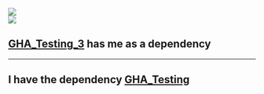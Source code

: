 ![](https://github.com/JoeCReynolds/GHA_Testing_2/actions/workflows/receiver.yml/badge.svg)  
![](https://github.com/JoeCReynolds/GHA_Testing_2/actions/workflows/sender.yaml/badge.svg)

## [GHA_Testing_3](https://github.com/JoeCReynolds/GHA_Testing_3) has me as a dependency
---
## I have the dependency [GHA_Testing](https://github.com/JoeCReynolds/GHA_Testing)
